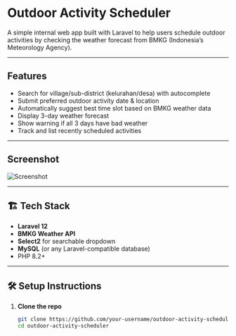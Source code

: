 # Outdoor Activity Scheduler

A simple internal web app built with Laravel to help users schedule outdoor activities by checking the weather forecast from BMKG (Indonesia’s Meteorology Agency).

---

## Features

- Search for village/sub-district (kelurahan/desa) with autocomplete
- Submit preferred outdoor activity date & location
- Automatically suggest best time slot based on BMKG weather data
- Display 3-day weather forecast
- Show warning if all 3 days have bad weather
- Track and list recently scheduled activities

---

## Screenshot

![Screenshot](screenshot.png)

---

## 🏗️ Tech Stack

- **Laravel 12**
- **BMKG Weather API**
- **Select2** for searchable dropdown
- **MySQL** (or any Laravel-compatible database)
- PHP 8.2+

---

## 🛠️ Setup Instructions

1. **Clone the repo**
   ```bash
   git clone https://github.com/your-username/outdoor-activity-scheduler.git
   cd outdoor-activity-scheduler
